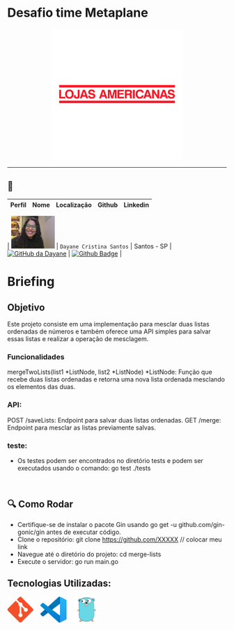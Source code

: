 # Desafio time Metaplane 

<div align="center">
  <img src="img/lojas-americanas.png" alt="Lojas Americanas" width="60%">
</div>

---

## :handshake: 

| Perfil | Nome | Localização | Github | Linkedin |
| ---------------- | ----- | --------- | --------- | --------- |

| <img width="100" alt="Foto de Perfil da Dayane" src="img/perfil_dayane.jpg"> | `Dayane Cristina Santos` | Santos - SP | <a href="https://github.com/DayaneCristina"> <img height="30" alt="GitHub da Dayane" src="https://img.shields.io/badge/-Github-000?style=flat-square&logo=Github&logoColor=white"></a> | [![Github Badge](https://img.shields.io/badge/LinkedIn-0077B5?style=for-the-badge&logo=linkedin&logoColor=white)](https:https://www.linkedin.com/in/dayane-cristin) |

# Briefing

## Objetivo
Este projeto consiste em uma implementação para mesclar duas listas ordenadas de números e também oferece uma API simples para salvar essas listas e realizar a operação de mesclagem.

### Funcionalidades
mergeTwoLists(list1 *ListNode, list2 *ListNode) *ListNode: Função que recebe duas listas ordenadas e retorna uma nova lista ordenada mesclando os elementos das duas.
### API:
POST /saveLists: Endpoint para salvar duas listas ordenadas.
GET /merge: Endpoint para mesclar as listas previamente salvas.

### teste:
* Os testes podem ser encontrados no diretório tests e podem ser executados usando o comando:
  go test ./tests


<br>

## 🔍 Como Rodar

* Certifique-se de instalar o pacote Gin usando go get -u github.com/gin-gonic/gin antes de executar código.
* Clone o repositório: git clone https://github.com/XXXXX // colocar meu link
* Navegue até o diretório do projeto: cd merge-lists
* Execute o servidor: go run main.go

## **Tecnologias Utilizadas:**

<div style="display: inline_block">
  <img align="center" alt="icone-GIT" height="60" src="https://github.com/devicons/devicon/blob/master/icons/git/git-original.svg">
  &nbsp;&nbsp;
  <img align="center" alt="icone-VS-CODE" height="60" src="https://github.com/devicons/devicon/blob/master/icons/vscode/vscode-original.svg">
  &nbsp;&nbsp;
  <img align="center" alt="icone-Go" height="60" src="https://github.com/devicons/devicon/blob/master/icons/go/go-original.svg">
  &nbsp;&nbsp;
</div>
